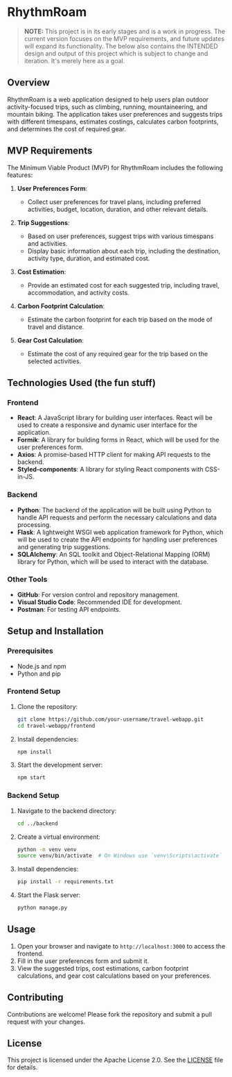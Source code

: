 # RhythmRoam

> **NOTE:** This project is in its early stages and is a work in progress. The current version focuses on the MVP requirements, and future updates will expand its functionality. The below also contains the INTENDED design and output of this project which is subject to change and iteration. It's merely here as a goal.

## Overview

RhythmRoam is a web application designed to help users plan outdoor activity-focused trips, such as climbing, running, mountaineering, and mountain biking. The application takes user preferences and suggests trips with different timespans, estimates costings, calculates carbon footprints, and determines the cost of required gear.

## MVP Requirements

The Minimum Viable Product (MVP) for RhythmRoam includes the following features:

1. **User Preferences Form**:
    - Collect user preferences for travel plans, including preferred activities, budget, location, duration, and other relevant details.

2. **Trip Suggestions**:
    - Based on user preferences, suggest trips with various timespans and activities.
    - Display basic information about each trip, including the destination, activity type, duration, and estimated cost.

3. **Cost Estimation**:
    - Provide an estimated cost for each suggested trip, including travel, accommodation, and activity costs.

4. **Carbon Footprint Calculation**:
    - Estimate the carbon footprint for each trip based on the mode of travel and distance.

5. **Gear Cost Calculation**:
    - Estimate the cost of any required gear for the trip based on the selected activities.

## Technologies Used (the fun stuff)

### Frontend

- **React**: A JavaScript library for building user interfaces. React will be used to create a responsive and dynamic user interface for the application.
- **Formik**: A library for building forms in React, which will be used for the user preferences form.
- **Axios**: A promise-based HTTP client for making API requests to the backend.
- **Styled-components**: A library for styling React components with CSS-in-JS.

### Backend

- **Python**: The backend of the application will be built using Python to handle API requests and perform the necessary calculations and data processing.
- **Flask**: A lightweight WSGI web application framework for Python, which will be used to create the API endpoints for handling user preferences and generating trip suggestions.
- **SQLAlchemy**: An SQL toolkit and Object-Relational Mapping (ORM) library for Python, which will be used to interact with the database.

### Other Tools

- **GitHub**: For version control and repository management.
- **Visual Studio Code**: Recommended IDE for development.
- **Postman**: For testing API endpoints.

## Setup and Installation

### Prerequisites

- Node.js and npm
- Python and pip

### Frontend Setup

1. Clone the repository:
    ```bash
    git clone https://github.com/your-username/travel-webapp.git
    cd travel-webapp/frontend
    ```

2. Install dependencies:
    ```bash
    npm install
    ```

3. Start the development server:
    ```bash
    npm start
    ```

### Backend Setup

1. Navigate to the backend directory:
    ```bash
    cd ../backend
    ```

2. Create a virtual environment:
    ```bash
    python -m venv venv
    source venv/bin/activate  # On Windows use `venv\Scripts\activate`
    ```

3. Install dependencies:
    ```bash
    pip install -r requirements.txt
    ```

4. Start the Flask server:
    ```bash
    python manage.py
    ```

## Usage

1. Open your browser and navigate to `http://localhost:3000` to access the frontend.
2. Fill in the user preferences form and submit it.
3. View the suggested trips, cost estimations, carbon footprint calculations, and gear cost calculations based on your preferences.

## Contributing

Contributions are welcome! Please fork the repository and submit a pull request with your changes.

## License

This project is licensed under the Apache License 2.0. See the [LICENSE](LICENSE) file for details.
